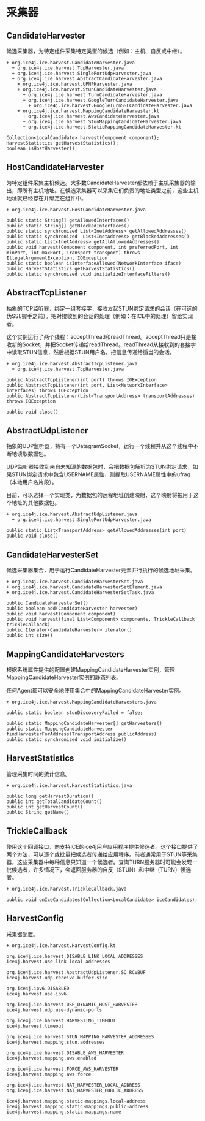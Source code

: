 # 采集器

## CandidateHarvester

候选采集器，为特定组件采集特定类型的候选（例如：主机、自反或中继）。

```
+ org.ice4j.ice.harvest.CandidateHarvester.java
  + org.ice4j.ice.harvest.TcpHarvester.java
  + org.ice4j.ice.harvest.SinglePortUdpHarvester.java
  + org.ice4j.ice.harvest.AbstractCandidateHarvester.java
    + org.ice4j.ice.harvest.UPNPHarvester.java
    + org.ice4j.ice.harvest.StunCandidateHarvester.java
      + org.ice4j.ice.harvest.TurnCandidateHarvester.java
      + org.ice4j.ice.harvest.GoogleTurnCandidateHarvester.java
        + org.ice4j.ice.harvest.GoogleTurnSSLCandidateHarvester.java
    + org.ice4j.ice.harvest.MappingCandidateHarvester.kt
      + org.ice4j.ice.harvest.AwsCandidateHarvester.java
      + org.ice4j.ice.harvest.StunMappingCandidateHarvester.java
      + org.ice4j.ice.harvest.StaticMappingCandidateHarvester.kt

Collection<LocalCandidate> harvest(Component component);
HarvestStatistics getHarvestStatistics();
boolean isHostHarvester();
```

## HostCandidateHarvester

为特定组件采集主机候选。大多数CandidateHarvester都依赖于主机采集器的输出，即所有主机地址。在候选采集器可以采集它们负责的地址类型之前，这些主机地址就已经存在并绑定在组件中。

```
+ org.ice4j.ice.harvest.HostCandidateHarvester.java

public static String[] getAllowedInterfaces()
public static String[] getBlockedInterfaces()
public static synchronized List<InetAddress> getAllowedAddresses()
public static synchronized  List<InetAddress> getBlockedAddresses()
public static List<InetAddress> getAllAllowedAddresses()
public void harvest(Component component, int preferredPort, int minPort, int maxPort, Transport transport) throws IllegalArgumentException, IOException
public static boolean isInterfaceAllowed(NetworkInterface iface)
public HarvestStatistics getHarvestStatistics()
public static synchronized void initializeInterfaceFilters()
```

## AbstractTcpListener

抽象的TCP监听器，绑定一组套接字，接收发起STUN绑定请求的会话（在可选的伪SSL握手之前）。把对接收到的会话的处理（例如：在ICE中的处理）留给实现者。

这个实例运行了两个线程：acceptThread和readThread。acceptThread只是接收新的Socket，并把Socket传递给readThread。readThread从接收到的套接字中读取STUN信息，然后根据STUN用户名，把信息传递给适当的会话。

```
+ org.ice4j.ice.harvest.AbstractTcpListener.java
  + org.ice4j.ice.harvest.TcpHarvester.java

public AbstractTcpListener(int port) throws IOException
public AbstractTcpListener(int port, List<NetworkInterface> interfaces) throws IOException
public AbstractTcpListener(List<TransportAddress> transportAddresses) throws IOException

public void close()
```

## AbstractUdpListener

抽象的UDP监听器，持有一个DatagramSocket，运行一个线程并从这个线程中不断地读取数据包。

UDP监听器接收到来自未知源的数据包时，会把数据包解析为STUN绑定请求，如果STUN绑定请求中包含USERNAME属性，则提取USERNAME属性中的ufrag（本地用户名片段）。

目前，可以选择一个实现类，为数据包的远程地址创建映射，这个映射将被用于这个地址的其他数据包。

```
+ org.ice4j.ice.harvest.AbstractUdpListener.java
  + org.ice4j.ice.harvest.SinglePortUdpHarvester.java

public static List<TransportAddress> getAllowedAddresses(int port)
public void close()
```

## CandidateHarvesterSet

候选采集器集合，用于运行CandidateHarvester元素并行执行的候选地址采集。

```
+ org.ice4j.ice.harvest.CandidateHarvesterSet.java
+ org.ice4j.ice.harvest.CandidateHarvesterSetElement.java
+ org.ice4j.ice.harvest.CandidateHarvesterSetTask.java

public CandidateHarvesterSet()
public boolean add(CandidateHarvester harvester)
public void harvest(Component component)
public void harvest(final List<Component> components, TrickleCallback trickleCallback)
public Iterator<CandidateHarvester> iterator()
public int size()
```

## MappingCandidateHarvesters

根据系统属性提供的配置创建MappingCandidateHarvester实例，管理MappingCandidateHarvester实例的静态列表。

任何Agent都可以安全地使用集合中的MappingCandidateHarvester实例。

```
+ org.ice4j.ice.harvest.MappingCandidateHarvesters.java

public static boolean stunDiscoveryFailed = false;

public static MappingCandidateHarvester[] getHarvesters()
public static MappingCandidateHarvester findHarvesterForAddress(TransportAddress publicAddress)
public static synchronized void initialize()
```

## HarvestStatistics

管理采集时间的统计信息。

```
+ org.ice4j.ice.harvest.HarvestStatistics.java

public long getHarvestDuration()
public int getTotalCandidateCount()
public int getHarvestCount()
public String getName()
```

## TrickleCallback

使用这个回调接口，向支持ICE的ice4j用户应用程序提供候选者。这个接口提供了两个方法，可以逐个或批量把候选者传递给应用程序。前者通常用于STUN等采集器，这些采集器中每种信息只知道一个候选者。查询TURN服务器时可能会发现一批候选者，许多情况下，会返回服务器的自反（STUN）和中继（TURN）候选者。

```
+ org.ice4j.ice.harvest.TrickleCallback.java

public void onIceCandidates(Collection<LocalCandidate> iceCandidates);
```

## HarvestConfig

采集器配置。

```
+ org.ice4j.ice.harvest.HarvestConfig.kt

org.ice4j.ice.harvest.DISABLE_LINK_LOCAL_ADDRESSES
ice4j.harvest.use-link-local-addresses

org.ice4j.ice.harvest.AbstractUdpListener.SO_RCVBUF
ice4j.harvest.udp.receive-buffer-size

org.ice4j.ipv6.DISABLED
ice4j.harvest.use-ipv6

org.ice4j.ice.harvest.USE_DYNAMIC_HOST_HARVESTER
ice4j.harvest.udp.use-dynamic-ports

org.ice4j.ice.harvest.HARVESTING_TIMEOUT
ice4j.harvest.timeout

org.ice4j.ice.harvest.STUN_MAPPING_HARVESTER_ADDRESSES
ice4j.harvest.mapping.stun.addresses

org.ice4j.ice.harvest.DISABLE_AWS_HARVESTER
ice4j.harvest.mapping.aws.enabled

org.ice4j.ice.harvest.FORCE_AWS_HARVESTER
ice4j.harvest.mapping.aws.force

org.ice4j.ice.harvest.NAT_HARVESTER_LOCAL_ADDRESS
org.ice4j.ice.harvest.NAT_HARVESTER_PUBLIC_ADDRESS

ice4j.harvest.mapping.static-mappings.local-address
ice4j.harvest.mapping.static-mappings.public-address
ice4j.harvest.mapping.static-mappings.name
```
